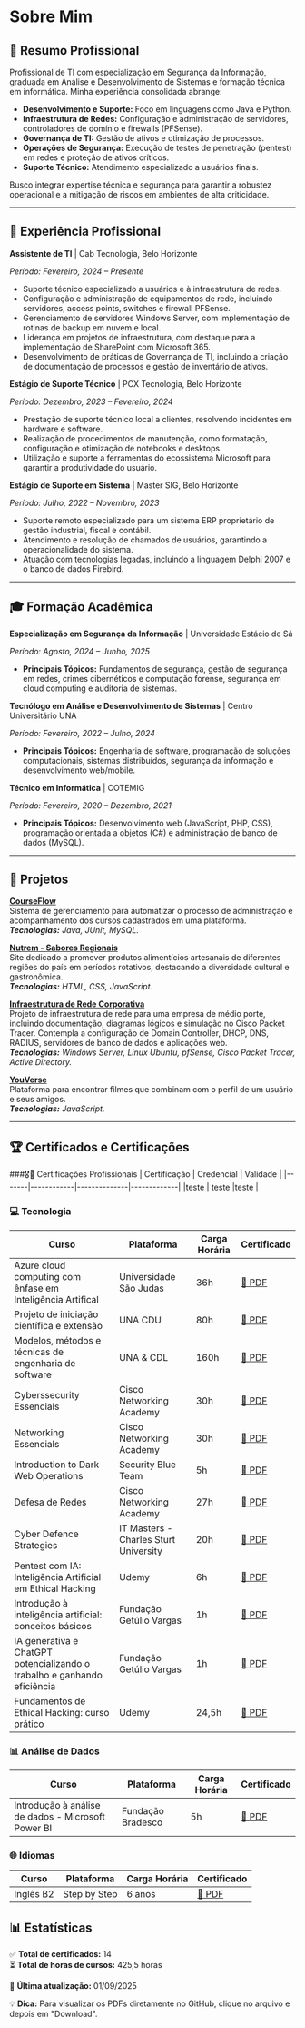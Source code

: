 # Sobre Mim

## 📄 Resumo Profissional

Profissional de TI com especialização em Segurança da Informação, graduada em Análise e Desenvolvimento de Sistemas e formação técnica em informática. Minha experiência consolidada abrange:

* **Desenvolvimento e Suporte:** Foco em linguagens como Java e Python.
* **Infraestrutura de Redes:** Configuração e administração de servidores, controladores de domínio e firewalls (PFSense).
* **Governança de TI:** Gestão de ativos e otimização de processos.
* **Operações de Segurança:** Execução de testes de penetração (pentest) em redes e proteção de ativos críticos.
* **Suporte Técnico:** Atendimento especializado a usuários finais.

Busco integrar expertise técnica e segurança para garantir a robustez operacional e a mitigação de riscos em ambientes de alta criticidade.

---

## 💼 Experiência Profissional

**Assistente de TI** | Cab Tecnologia, Belo Horizonte

*Período: Fevereiro, 2024 – Presente*

* Suporte técnico especializado a usuários e à infraestrutura de redes.
* Configuração e administração de equipamentos de rede, incluindo servidores, access points, switches e firewall PFSense.
* Gerenciamento de servidores Windows Server, com implementação de rotinas de backup em nuvem e local.
* Liderança em projetos de infraestrutura, com destaque para a implementação de SharePoint com Microsoft 365.
* Desenvolvimento de práticas de Governança de TI, incluindo a criação de documentação de processos e gestão de inventário de ativos.

**Estágio de Suporte Técnico** | PCX Tecnologia, Belo Horizonte

*Período: Dezembro, 2023 – Fevereiro, 2024*

* Prestação de suporte técnico local a clientes, resolvendo incidentes em hardware e software.
* Realização de procedimentos de manutenção, como formatação, configuração e otimização de notebooks e desktops.
* Utilização e suporte a ferramentas do ecossistema Microsoft para garantir a produtividade do usuário.

**Estágio de Suporte em Sistema** | Master SIG, Belo Horizonte

*Período: Julho, 2022 – Novembro, 2023*

* Suporte remoto especializado para um sistema ERP proprietário de gestão industrial, fiscal e contábil.
* Atendimento e resolução de chamados de usuários, garantindo a operacionalidade do sistema.
* Atuação com tecnologias legadas, incluindo a linguagem Delphi 2007 e o banco de dados Firebird.

---

## 🎓 Formação Acadêmica

**Especialização em Segurança da Informação** | Universidade Estácio de Sá

*Período: Agosto, 2024 – Junho, 2025*
* **Principais Tópicos:** Fundamentos de segurança, gestão de segurança em redes, crimes cibernéticos e computação forense, segurança em cloud computing e auditoria de sistemas.

**Tecnólogo em Análise e Desenvolvimento de Sistemas** | Centro Universitário UNA

*Período: Fevereiro, 2022 – Julho, 2024*
* **Principais Tópicos:** Engenharia de software, programação de soluções computacionais, sistemas distribuídos, segurança da informação e desenvolvimento web/mobile.

**Técnico em Informática** | COTEMIG

*Período: Fevereiro, 2020 – Dezembro, 2021*
* **Principais Tópicos:** Desenvolvimento web (JavaScript, PHP, CSS), programação orientada a objetos (C#) e administração de banco de dados (MySQL).

---

## 🚀 Projetos

**[CourseFlow](https://github.com/Marlon1337s/CourseFlow)**
<br>
Sistema de gerenciamento para automatizar o processo de administração e acompanhamento dos cursos cadastrados em uma plataforma.
<br>
*__Tecnologias:__ Java, JUnit, MySQL.*

**[Nutrem - Sabores Regionais](https://github.com/brunogregorioj/Nutrem-SaboresRegionais)**
<br>
Site dedicado a promover produtos alimentícios artesanais de diferentes regiões do país em períodos rotativos, destacando a diversidade cultural e gastronômica.
<br>
*__Tecnologias:__ HTML, CSS, JavaScript.*

**[Infraestrutura de Rede Corporativa](https://github.com/[SEU-USUARIO]/Projeto-Redes)**
<br>
Projeto de infraestrutura de rede para uma empresa de médio porte, incluindo documentação, diagramas lógicos e simulação no Cisco Packet Tracer. Contempla a configuração de Domain Controller, DHCP, DNS, RADIUS, servidores de banco de dados e aplicações web.
<br>
*__Tecnologias:__ Windows Server, Linux Ubuntu, pfSense, Cisco Packet Tracer, Active Directory.*

**[YouVerse](https://github.com/lucas-lana/DuoMo)**
<br>
Plataforma para encontrar filmes que combinam com o perfil de um usuário e seus amigos.
<br>
*__Tecnologias:__ JavaScript.*

---
## 🏆 Certificados e Certificações

###🎖📜 Certificações Profissionais
| Certificação | Credencial | Validade | 
|-------|------------|--------------|-------------|
|teste | teste |teste |

### 💻 Tecnologia
| Curso | Plataforma | Carga Horária | Certificado |
|-------|------------|--------------|-------------|
| Azure cloud computing com ênfase em Inteligência Artifical | Universidade São Judas | 36h | [📁 PDF](/Certificados/azureCloudComputing.pdf) |
| Projeto de iniciação científica e extensão | UNA CDU | 80h | [📁 PDF](/Certificados/businessLab.pdf) |
| Modelos, métodos e técnicas de engenharia de software | UNA & CDL | 160h | [📁 PDF](/Certificados/CDLgestão_e_qualidade_de_software.pdf) |
| Cyberssecurity Essencials | Cisco Networking Academy | 30h | [📁 PDF](/Certificados/Cybersecurity_Essentials_certificate_renatareismarinho-gmail-com_fd51f8a1-a68a-4361-bd45-d113a2bb2f72.pdf) |
| Networking Essencials | Cisco Networking Academy | 30h | [📁 PDF](/Certificados/Networking_Essentials_certificate_renatareismarinho-gmail-com_e6bc6fa9-bda8-4549-8b2f-091df3b72259.pdf) |
| Introduction to Dark Web Operations | Security Blue Team | 5h |[📁 PDF](/Certificados/Introduction_to_Dark_Web_Operations-course.pdf) |
| Defesa de Redes | Cisco Networking Academy | 27h |[📁 PDF](/Certificados/cisco_NetworDefense.pdf) |
| Cyber Defence Strategies | IT Masters - Charles Sturt University | 20h |[📁 PDF](/Certificados/Certificate_of_Completion.pdf) |
| Pentest com IA: Inteligência Artificial em Ethical Hacking | Udemy | 6h |[📁 PDF](/Certificados/Pentest_com_IA_Inteligencia_Artificial_em_Ethical_Hacking.pdf) |
| Introdução à inteligência artificial: conceitos básicos | Fundação Getúlio Vargas | 1h |[📁 PDF](/Certificados/intro-IA_certificado_Fgv.pdf) |
| IA generativa e ChatGPT potencializando o trabalho e ganhando eficiência | Fundação Getúlio Vargas | 1h |[📁 PDF](/Certificados/IA-generativa_certificado_Fgv.pdf) |
| Fundamentos de Ethical Hacking: curso prático | Udemy | 24,5h |[📁 PDF](/Certificados/ethical-hacking.pdf) |

### 📊 Análise de Dados
| Curso | Plataforma | Carga Horária | Certificado |
|-------|------------|--------------|-------------|
| Introdução à análise de dados - Microsoft Power BI | Fundação Bradesco | 5h | [📁 PDF](/Certificados/powerBI.pdf) |

### 🌐 Idiomas
| Curso | Plataforma | Carga Horária | Certificado |
|-------|------------|--------------|-------------|
| Inglês B2 | Step by Step | 6 anos | [📁 PDF](/Certificados/certificado_ingles.pdf) |

## 📊 Estatísticas
✅ **Total de certificados:** 14  
⏳ **Total de horas de cursos:** 425,5 horas  

📌 **Última atualização:** 01/09/2025

💡 **Dica:** Para visualizar os PDFs diretamente no GitHub, clique no arquivo e depois em "Download".
